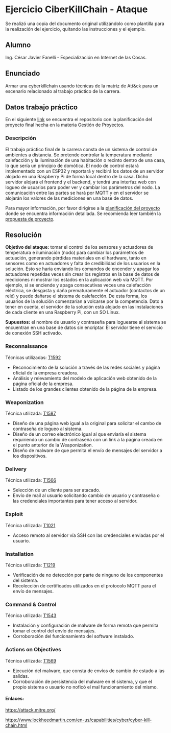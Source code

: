 # Ejercicio CiberKillChain - Ataque

Se realizó una copia del documento original utilizándolo como plantilla para la realización del ejercicio, quitando las instrucciones y el ejemplo.

## Alumno

Ing. César Javier Fanelli - Especialización en Internet de las Cosas.

## Enunciado

Armar una cyberkillchain usando técnicas de la matriz de Att&ck para un escenario relacionado al trabajo práctico de la carrera.
  
## Datos trabajo práctico

En el siguiente [link](https://github.com/javifanelli/GdP) se encuentra el repositorio con la planificación del proyecto final hecha en la materia Gestión de Proyectos.

### Descripción

El trabajo práctico final de la carrera consta de un sistema de control de ambientes a distancia. Se pretende controlar la temperatura mediante calefacción y la iluminación de una habitación o recinto dentro de una casa, lo que sería un principio de domótica. El nodo de control estará implementado con un ESP32 y reportará y recibirá los datos de un servidor alojado en una Raspberry Pi de forma local dentro de la casa. Dicho servidor alojará el frontend y el backend, y tendrá una interfaz web con logueo de usuarios para poder ver y cambiar los parámetros del nodo. La comunicación entre las partes se hará por MQTT y en el servidor se alojarán los valores de las mediciones en una base de datos.

Para mayor información, por favor dirigirse a la [planificación del proyecto](https://github.com/javifanelli/GdP/blob/master/charter.pdf) donde se encuentra información detallada. Se recomienda leer también la [propuesta de proyecto](https://github.com/javifanelli/GdP/blob/master/Propuesta%20de%20proyecto%20(corregida).pdf).

## Resolución

**Objetivo del ataque:** tomar el control de los sensores y actuadores de temperatura e iluminación (nodo) para cambiar los parámetros de actuación, generando pérdidas materiales en el hardware, tanto en sensores como en actuadores y falta de credibilidad de los usuarios en la solución. Esto se haría enviando los comandos de encender y apagar los actuadores repetidas veces sin crear los registros en la base de datos de mediciones ni mostrar los estados en la aplicación web vía MQTT. Por ejemplo, si se enciende y apaga consecutivas veces una calefacción eléctrica, se desgasta y daña prematuramente el actuador (contactos de un relé) y puede dañarse el sistema de calefacción. De esta forma, los usuarios de la solución comenzarían a volcarse por la competencia. Dato a tener en cuenta, el servidor de la solución está alojado en las instalaciones de cada cliente en una Raspberry Pi, con un SO Linux.

**Supuestos:** el nombre de usuario y contraseña para loguearse al sistema se encuentran en una base de datos sin encriptar. El servidor tiene el servicio de conexión SSH activado.

### Reconnaissance

Técnicas utilizadas: [T1592](https://attack.mitre.org/techniques/T1592/)

  - Reconocimiento de la solución a través de las redes sociales y página oficial de la empresa creadora.
  - Análisis y relevamiento del modelo de aplicación web obtenido de la página oficial de la empresa.
  - Listado de los grandes clientes obtenido de la página de la empresa.
  
### Weaponization

Técnica utilizada: [T1587](https://attack.mitre.org/techniques/T1587/)

  - Diseño de una página web igual a la original para solicitar el cambo de contraseña de logueo al sistema.
  - Diseño de un correo electrónico igual al que enviaría el sistema requiriendo un cambio de contraseña con un link a la página creada en el punto anterior de la Weaponization.
  - Diseño de malware de que permita el envío de mensajes del servidor a los dispositivos.
  
### Delivery

Técnica utilizada: [T1566](https://attack.mitre.org/techniques/T1566/)

  - Selección de un cliente para ser atacado.
  - Envío de mail al usuario solicitando cambio de usuario y contraseña o las credenciales importantes para tener acceso al servidor.
  
### Exploit

Técnica utilizada: [T1021](https://attack.mitre.org/techniques/T1021/)

  - Acceso remoto al servidor vía SSH con las credenciales enviadas por el usuario.
  
### Installation

Técnica utilizada: [T1219](https://attack.mitre.org/techniques/T1219/)

  - Verificación de no detección por parte de ninguno de los componentes del sistema.
  - Recolección de certificados utilizados en el protocolo MQTT para el envío de mensajes.

### Command & Control

Técnica utilizada: [T1543](https://attack.mitre.org/techniques/T1543/)

  - Instalación y configuración de malware de forma remota que permita tomar el control del envío de mensajes.
  - Corroboración del funcionamiento del software instalado.
  
### Actions on Objectives

Técnica utilizada: [T1569](https://attack.mitre.org/techniques/T1569/)

  - Ejecución del malware, que consta de envíos de cambio de estado a las salidas.
  - Corroboración de persistencia del malware en el sistema, y que el propio sistema o usuario no noficó el mal funcionamiento del mismo.


#### Enlaces:

https://attack.mitre.org/

https://www.lockheedmartin.com/en-us/capabilities/cyber/cyber-kill-chain.html